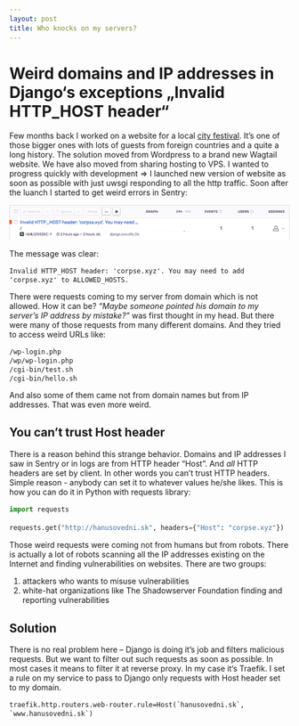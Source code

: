 ```yaml
---
layout: post
title: Who knocks on my servers?
---
```


# Weird domains and IP addresses in Django‘s exceptions „Invalid HTTP_HOST header“

Few months back I worked on a website for a local [city festival](https://hanusovedni.sk/en/).
It’s one of those bigger ones with lots of guests from foreign countries and a quite a long history.
The solution moved from Wordpress to a brand new Wagtail website.
We have also moved from sharing hosting to VPS.
I wanted to progress quickly with development =>
I launched new version of website as soon as possible with just uwsgi responding to all the http traffic. 
Soon after the luanch I started to get weird errors in Sentry:

![Screenshot of error in Sentry](/images/sentry-error-invalid-http-host.png)

The message was clear:

```
Invalid HTTP_HOST header: 'corpse.xyz'. You may need to add 'corpse.xyz' to ALLOWED_HOSTS.
```

There were requests coming to my server from domain which is not allowed.
How it can be?
_“Maybe someone pointed his domain to my server’s IP address by mistake?”_ was first thought in my head.
But there were many of those requests from many different domains.
And they tried to access weird URLs like:

```
/wp-login.php
/wp/wp-login.php
/cgi-bin/test.sh
/cgi-bin/hello.sh
```

And also some of them came not from domain names but from IP addresses.
That was even more weird.

## You can’t trust Host header
There is a reason behind this strange behavior.
Domains and IP addresses I saw in Sentry or in logs are from HTTP header “Host”.
And _all_ HTTP headers are set by client.
In other words you can’t trust HTTP headers.
Simple reason - anybody can set it to whatever values he/she likes.
This is how you can do it in Python with requests library:

```python
import requests

requests.get("http://hanusovedni.sk", headers={"Host": "corpse.xyz"})
```

Those weird requests were coming not from humans but from robots.
There is actually a lot of robots scanning all the IP addresses existing on the Internet
and finding vulnerabilities on websites. There are two groups:

1. attackers who wants to misuse vulnerabilities
2. white-hat organizations like The Shadowserver Foundation finding and reporting vulnerabilities

## Solution
There is no real problem here – Django is doing it’s job and filters malicious requests.
But we want to filter out such requests as soon as possible.
In most cases it means to filter it at reverse proxy.
In my case it‘s Traefik.
I set a rule on my service to pass to Django only requests with Host header set to my domain.

```
traefik.http.routers.web-router.rule=Host(`hanusovedni.sk`, `www.hanusovedni.sk`)
```
